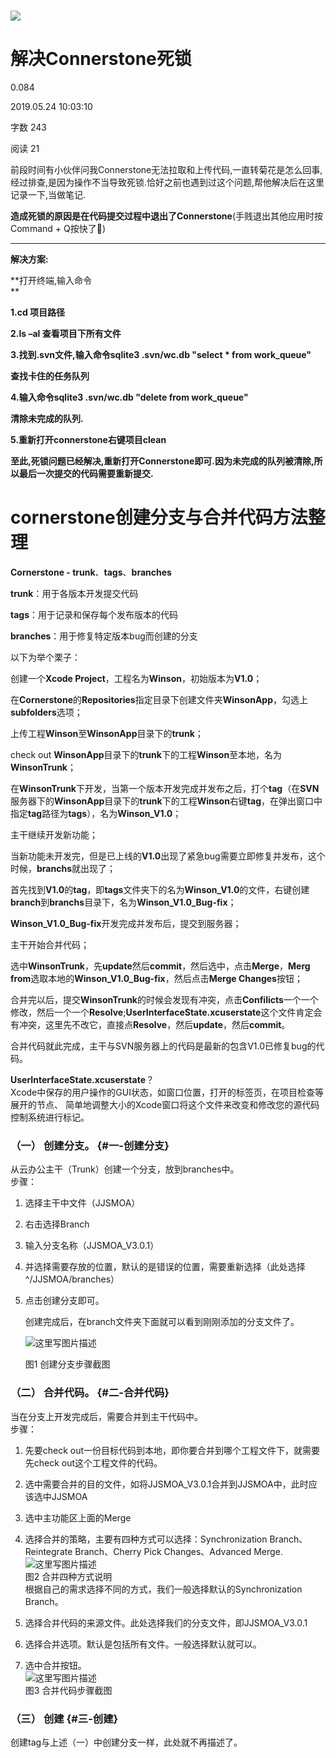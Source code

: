 # ![](/assets/import111.png)

# 解决Connerstone死锁

0.084

2019.05.24 10:03:10

字数 243

阅读 21

前段时间有小伙伴问我Connerstone无法拉取和上传代码,一直转菊花是怎么回事,经过排查,是因为操作不当导致死锁.恰好之前也遇到过这个问题,帮他解决后在这里记录一下,当做笔记.

**造成死锁的原因是在代码提交过程中退出了Connerstone**\(手贱退出其他应用时按Command + Q按快了🤣\)

---

**解决方案:**

**打开终端,输入命令  
**

**1.cd 项目路径**

**2.ls –al 查看项目下所有文件**

**3.找到.svn文件,输入命令sqlite3 .svn/wc.db "select \* from work\_queue"**

**查找卡住的任务队列**

**4.输入命令sqlite3 .svn/wc.db "delete from work\_queue"**

**清除未完成的队列.**

**5.重新打开connerstone右键项目clean**

**至此,死锁问题已经解决,重新打开Connerstone即可.因为未完成的队列被清除,所以最后一次提交的代码需要重新提交.**

# cornerstone创建分支与合并代码方法整理

**Cornerstone - trunk**、**tags**、**branches**

**trunk**：用于各版本开发提交代码

**tags**：用于记录和保存每个发布版本的代码

**branches**：用于修复特定版本bug而创建的分支

以下为举个栗子：

创建一个**Xcode Project**，工程名为**Winson**，初始版本为**V1.0**；

在**Cornerstone**的**Repositories**指定目录下创建文件夹**WinsonApp**，勾选上**subfolders**选项；

上传工程**Winson**至**WinsonApp**目录下的**trunk**；

check out **WinsonApp**目录下的**trunk**下的工程**Winson**至本地，名为**WinsonTrunk**；

在**WinsonTrunk**下开发，当第一个版本开发完成并发布之后，打个**tag**（在**SVN**服务器下的**WinsonApp**目录下的**trunk**下的工程**Winson**右键**tag**，在弹出窗口中指定**tag**路径为**tags**），名为**Winson\_V1.0**；

主干继续开发新功能；

当新功能未开发完，但是已上线的**V1.0**出现了紧急bug需要立即修复并发布，这个时候，**branchs**就出现了；

首先找到**V1.0**的**tag**，即**tags**文件夹下的名为**Winson\_V1.0**的文件，右键创建**branch**到**branchs**目录下，名为**Winson\_V1.0\_Bug-fix**；

**Winson\_V1.0\_Bug-fix**开发完成并发布后，提交到服务器；

主干开始合并代码；

选中**WinsonTrunk**，先**update**然后**commit**，然后选中，点击**Merge**，**Merg from**选取本地的**Winson\_V1.0\_Bug-fix**，然后点击**Merge Changes**按钮；

合并完以后，提交**WinsonTrunk**的时候会发现有冲突，点击**Confilicts**一个一个修改，然后一个一个**Resolve**;**UserInterfaceState.xcuserstate**这个文件肯定会有冲突，这里先不改它，直接点**Resolve**，然后**update**，然后**commit**。

合并代码就此完成，主干与SVN服务器上的代码是最新的包含V1.0已修复bug的代码。

**UserInterfaceState.xcuserstate**？  
 Xcode中保存的用户操作的GUI状态，如窗口位置，打开的标签页，在项目检查等展开的节点、 简单地调整大小的Xcode窗口将这个文件来改变和修改您的源代码控制系统进行标记。

### （一） 创建分支。 {#一-创建分支}

从云办公主干（Trunk）创建一个分支，放到branches中。  
步骤：

1. 选择主干中文件（JJSMOA）

2. 右击选择Branch

3. 输入分支名称（JJSMOA\_V3.0.1）

4. 并选择需要存放的位置，默认的是错误的位置，需要重新选择（此处选择^/JJSMOA/branches）

5. 点击创建分支即可。

   创建完成后，在branch文件夹下面就可以看到刚刚添加的分支文件了。

   ![](https://img-blog.csdn.net/20160804171915556 "这里写图片描述")

   图1 创建分支步骤截图

### （二） 合并代码。 {#二-合并代码}

当在分支上开发完成后，需要合并到主干代码中。  
步骤：

1. 先要check out一份目标代码到本地，即你要合并到哪个工程文件下，就需要先check out这个工程文件的代码。

2. 选中需要合并的目的文件，如将JJSMOA\_V3.0.1合并到JJSMOA中，此时应该选中JJSMOA

3. 选中主功能区上面的Merge

4. 选择合并的策略，主要有四种方式可以选择：Synchronization Branch、Reintegrate Branch、Cherry Pick Changes、Advanced Merge.  
   ![](https://img-blog.csdn.net/20160804172002501 "这里写图片描述")  
   图2 合并四种方式说明  
   根据自己的需求选择不同的方式，我们一般选择默认的Synchronization Branch。

5. 选择合并代码的来源文件。此处选择我们的分支文件，即JJSMOA\_V3.0.1

6. 选择合并选项。默认是包括所有文件。一般选择默认就可以。

7. 选中合并按钮。  
   ![](https://img-blog.csdn.net/20160804172159248 "这里写图片描述")  
   图3 合并代码步骤截图

### （三） 创建 {#三-创建}

创建tag与上述（一）中创建分支一样，此处就不再描述了。

